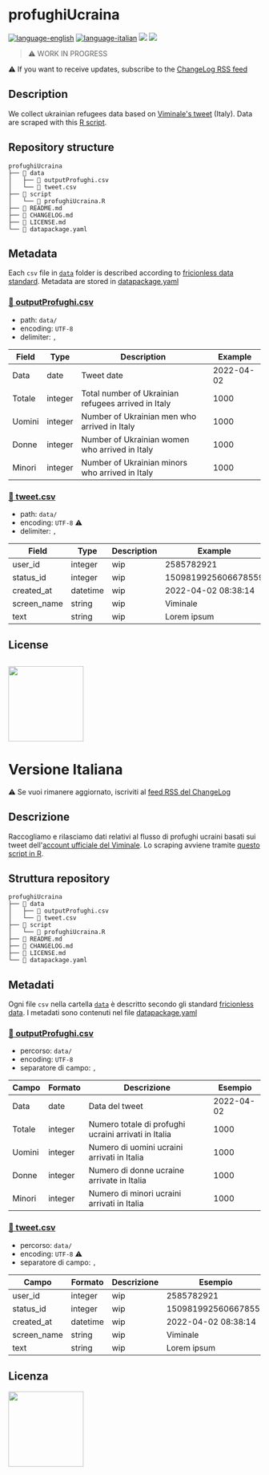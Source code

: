 # profughiUcraina
[![language-english](https://img.shields.io/badge/Language-english-red.svg)](#description) [![language-italian](https://img.shields.io/badge/Language-italian-blue.svg)](#versione-italiana) [![](https://img.shields.io/badge/frictionless-ready-%23EA6D4C)](https://frictionlessdata.io/) <a href="https://www.datibenecomune.it/"><img src="https://img.shields.io/badge/%F0%9F%99%8F-%23datiBeneComune-%23cc3232"/></a>

> ⚠️ WORK IN PROGRESS

⚠️ If you want to receive updates, subscribe to the [ChangeLog RSS feed](https://github.com/vi-enne/profughiUcraina/commits/main/CHANGELOG.md.atom)

## Description
We collect ukrainian refugees data based on [Viminale's tweet](https://twitter.com/viminale) (Italy). Data are scraped with this [R script](https://github.com/vi-enne/profughiUcraina/blob/main/script/profughiUcraina.R). 

## Repository structure
```
profughiUcraina
├── 📂 data
│   ├── 📄 outputProfughi.csv
│   └── 📄 tweet.csv
├── 📂 script
│   └── 📄 profughiUcraina.R
├── 📄 README.md
├── 📄 CHANGELOG.md
├── 📄 LICENSE.md
└── 📄 datapackage.yaml
```
## Metadata
Each `csv` file in [`data`](https://github.com/vi-enne/profughiUcraina/tree/main/data) folder is described according to [fricionless data standard](https://frictionlessdata.io/standards/#standards-toolkit). Metadata are stored in [datapackage.yaml](https://github.com/vi-enne/profughiUcraina/blob/main/datapackage.yaml)

### [📄 outputProfughi.csv](https://raw.githubusercontent.com/vi-enne/profughiUcraina/main/data/outputProfughi.csv)
- path: `data/`
- encoding: `UTF-8`
- delimiter: `,`

Field | Type | Description | Example
-- | -- | -- | --
Data | date | Tweet date | 2022-04-02
Totale | integer | Total number of Ukrainian refugees arrived in Italy | 1000
Uomini | integer | Number of Ukrainian men who arrived in Italy | 1000
Donne | integer | Number of Ukrainian women who arrived in Italy | 1000
Minori | integer | Number of Ukrainian minors who arrived in Italy | 1000

### [📄 tweet.csv](https://raw.githubusercontent.com/vi-enne/profughiUcraina/main/data/tweet.csv)
- path: `data/`
- encoding: `UTF-8` ⚠️
- delimiter: `,`

Field | Type | Description | Example
-- | -- | -- | --
user_id | integer | wip | 2585782921
status_id | integer | wip | 1509819925606678559
created_at | datetime | wip | 2022-04-02 08:38:14
screen_name | string | wip | Viminale
text | string | wip | Lorem ipsum

## License
<a href="https://creativecommons.org/licenses/by/4.0/"><img src="https://upload.wikimedia.org/wikipedia/commons/thumb/1/16/CC-BY_icon.svg/640px-CC-BY_icon.svg.png" width="150"/></a>
---
# Versione Italiana

⚠️ Se vuoi rimanere aggiornato, iscriviti al [feed RSS del ChangeLog](https://github.com/vi-enne/profughiUcraina/commits/main/CHANGELOG.md.atom)

## Descrizione
Raccogliamo e rilasciamo dati relativi al flusso di profughi ucraini basati sui tweet dell'[account ufficiale del Viminale](https://twitter.com/viminale). Lo scraping avviene tramite [questo script in R](https://github.com/vi-enne/profughiUcraina/blob/main/script/profughiUcraina.R).

## Struttura repository
```
profughiUcraina
├── 📂 data
│   ├── 📄 outputProfughi.csv
│   └── 📄 tweet.csv
├── 📂 script
│   └── 📄 profughiUcraina.R
├── 📄 README.md
├── 📄 CHANGELOG.md
├── 📄 LICENSE.md
└── 📄 datapackage.yaml
```
## Metadati
Ogni file `csv` nella cartella [`data`](https://github.com/vi-enne/profughiUcraina/tree/main/data) è descritto secondo gli standard [fricionless data](https://frictionlessdata.io/standards/#standards-toolkit). I metadati sono contenuti nel file [datapackage.yaml](https://github.com/vi-enne/profughiUcraina/blob/main/datapackage.yaml)

### [📄 outputProfughi.csv](https://raw.githubusercontent.com/vi-enne/profughiUcraina/main/data/outputProfughi.csv)
- percorso: `data/`
- encoding: `UTF-8`
- separatore di campo: `,`

Campo | Formato | Descrizione | Esempio
-- | -- | -- | --
Data | date | Data del tweet | 2022-04-02
Totale | integer | Numero totale di profughi ucraini arrivati in Italia | 1000
Uomini | integer | Numero di uomini ucraini arrivati in Italia | 1000
Donne | integer | Numero di donne ucraine arrivate in Italia | 1000
Minori | integer | Numero di minori ucraini arrivati in Italia | 1000

### [📄 tweet.csv](https://raw.githubusercontent.com/vi-enne/profughiUcraina/main/data/tweet.csv)
- percorso: `data/`
- encoding: `UTF-8` ⚠️
- separatore di campo: `,`

Campo | Formato | Descrizione | Esempio
-- | -- | -- | --
user_id | integer | wip | 2585782921
status_id | integer | wip | 1509819925606678559
created_at | datetime | wip | 2022-04-02 08:38:14
screen_name | string | wip | Viminale
text | string | wip | Lorem ipsum

## Licenza
<a href="https://creativecommons.org/licenses/by/4.0/"><img src="https://upload.wikimedia.org/wikipedia/commons/thumb/1/16/CC-BY_icon.svg/640px-CC-BY_icon.svg.png" width="150"/></a>
